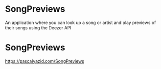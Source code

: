 
# SongPreviews
An application where you can look up a song or artist and play previews of their songs using the Deezer API


# SongPreviews
https://pascalyazid.com/SongPreviews

